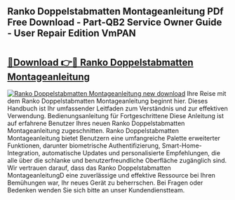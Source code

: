 ## Ranko Doppelstabmatten Montageanleitung PDf Free Download - Part-QB2 Service Owner Guide - User Repair Edition VmPAN

# <h2><a href="http://df7w86r.blite.top/?on=Ranko+Doppelstabmatten+Montageanleitung">🔗Download 👉🔴 Ranko Doppelstabmatten Montageanleitung</a></h2>

[![Ranko Doppelstabmatten Montageanleitung new download](https://i.imgur.com/lujVjoI.png)](http://df7w86r.blite.top/?on=Ranko+Doppelstabmatten+Montageanleitung)
Ihre Reise mit dem Ranko Doppelstabmatten Montageanleitung beginnt hier. Dieses Handbuch ist Ihr umfassender Leitfaden zum Verständnis und zur effektiven Verwendung. Bedienungsanleitung für Fortgeschrittene Diese Anleitung ist auf erfahrene Benutzer Ihres neuen Ranko Doppelstabmatten Montageanleitung zugeschnitten. Ranko Doppelstabmatten Montageanleitung bietet Benutzern eine umfangreiche Palette erweiterter Funktionen, darunter biometrische Authentifizierung, Smart-Home-Integration, automatische Updates und personalisierte Empfehlungen, die alle über die schlanke und benutzerfreundliche Oberfläche zugänglich sind. Wir vertrauen darauf, dass das Ranko Doppelstabmatten MontageanleitungD eine zuverlässige und effektive Ressource bei Ihren Bemühungen war, Ihr neues Gerät zu beherrschen. Bei Fragen oder Bedenken wenden Sie sich bitte an unser Kundendienstteam.

